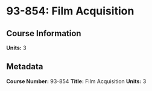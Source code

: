 # 93-854: Film Acquisition

## Course Information

**Units:** 3

## Metadata

**Course Number:** 93-854
**Title:** Film Acquisition
**Units:** 3
